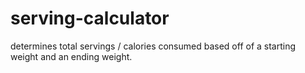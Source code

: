# serving-calculator

determines total servings / calories consumed based off of a starting weight and an ending weight.